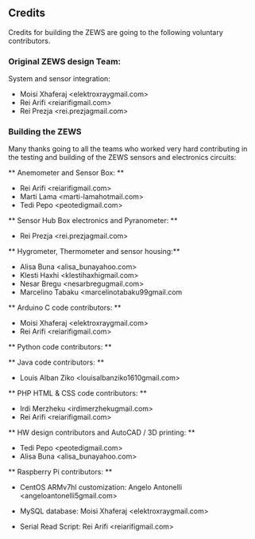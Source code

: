 ## Credits
Credits for building the ZEWS are going to the following voluntary contributors.

### Original ZEWS design Team:

System and sensor integration:

* Moisi Xhaferaj	<elektroxray<at>gmail.com> 
* Rei Arifi	<reiarifi<at>gmail.com>
* Rei Prezja	<rei.prezja<at>gmail.com>

### Building the ZEWS

Many thanks going to all the teams who worked very hard contributing in the testing and building of the ZEWS sensors and electronics circuits:

** Anemometer and Sensor Box: **

* Rei Arifi	<reiarifi<at>gmail.com>
* Marti Lama	<marti-lama<at>hotmail.com>
* Tedi Pepo <peotedi<at>gmail.com>

** Sensor Hub Box electronics and Pyranometer: **

* Rei Prezja	<rei.prezja<at>gmail.com>

** Hygrometer, Thermometer and sensor housing:**

* Alisa Buna	<alisa_buna<at>yahoo.com>
* Klesti Haxhi	<klestihaxhi<at>gmail.com>
* Nesar Bregu	<nesarbregu<at>gmail.com>
* Marcelino Tabaku <marcelinotabaku99<at>gmail.com
    
** Arduino C code contributors: **

* Moisi Xhaferaj	<elektroxray<at>gmail.com>
* Rei Arifi	<reiarifi<at>gmail.com>


** Python code contributors: **

** Java code contributors: **

* Louis Alban Ziko <louisalbanziko1610<at>gmail.com>

** PHP HTML & CSS code contributors: **

* Irdi Merzheku	<irdimerzheku<at>gmail.com>
* Rei Arifi	<reiarifi<at>gmail.com>


** HW design contributors and AutoCAD / 3D printing: **

* Tedi Pepo <peotedi<at>gmail.com>
* Alisa Buna	<alisa_buna<at>yahoo.com>

** Raspberry Pi contributors: **

* CentOS ARMv7hl customization:
Angelo Antonelli <angeloantonelli5<at>gmail.com>

* MySQL database:
Moisi Xhaferaj	<elektroxray<at>gmail.com>

* Serial Read Script:
Rei Arifi <reiarifi<at>gmail.com>
